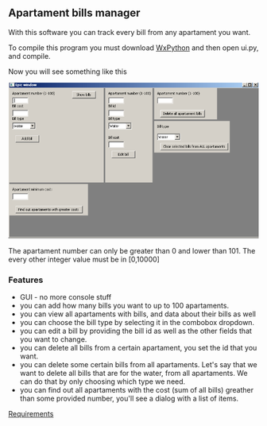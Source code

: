 ## Apartament bills manager

With this software you can track every bill from any apartament you want.

To compile this program you must download [WxPython]( http://www.wxpython.org/download.php) and then open ui.py, and compile.

Now you will see something like this

![Image](https://raw.githubusercontent.com/BoldijarPaul/python-labs/master/lab4-6/ss1.PNG)


The apartament number can only be greater than 0 and lower than 101.
The every other integer value must be in [0,10000]

### Features

* GUI - no more console stuff 
* you can add how many bills you want to up to 100 apartaments.
* you can view all apartaments with bills, and data about their bills as well
* you can choose the bill type by selecting it in the combobox dropdown.
* you can edit a bill by providing the bill id as well as the other fields that you want to change.
* you can delete all bills from a certain apartament, you set the id that you want.
* you can delete some certain bills from all apartaments. Let's say that we want to delete all bills that are for the water, from all apartaments. We can do that by only choosing which type we need.
* you can find out all apartaments with the cost (sum of all bills) greather than some provided number, you'll see a dialog with a list of items.






[Requirements](https://raw.githubusercontent.com/BoldijarPaul/python-labs/master/lab4-6/requirements.PNG)




